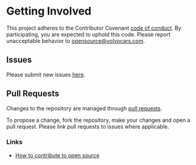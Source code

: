 # Getting Involved

This project adheres to the Contributor Covenant [code of conduct](./CODE_OF_CONDUCT.md). By participating, you are expected to uphold this code. Please report unacceptable behavior to opensource@volvocars.com.


## Issues

Please submit new issues [here](https://github.com/volvo-cars/pkcs11-utils/issues/new).


## Pull Requests

Changes to the repository are managed through [pull requests](https://docs.github.com/en/pull-requests/collaborating-with-pull-requests/proposing-changes-to-your-work-with-pull-requests/about-pull-requests).

To propose a change, fork the repository, make your changes and open a pull request. Please link pull requests to issues where applicable.


### Links

- [How to contribute to open source](https://opensource.guide/how-to-contribute/)
